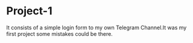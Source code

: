 # Project-1
It consists of a simple login form to my own Telegram Channel.It was my first project some mistakes could be there.
